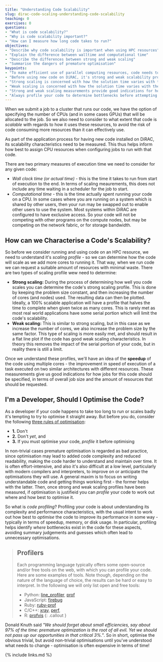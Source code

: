 ```yaml
---
title: "Understanding Code Scalability"
slug: dirac-code-scaling-understanding-code-scalability
teaching: 0
exercises: 0
questions:
- "What is code scalability?"
- "Why is code scalability important?"
- "How can I measure how long code takes to run?"
objectives:
- "Describe why code scalability is important when using HPC resources"
- "Explain the difference between walltime and computational time"
- "Describe the differences between strong and weak scaling"
- "Summarise the dangers of premature optimisation"
keypoints:
- "To make efficient use of parallel computing resources, code needs to be scalable."
- "Before using new code on DiRAC, it's strong and weak scalability profiles have to be measured."
- "Strong scaling is concerned with how the solution time varies with the number of processors for a fixed overall problem size."
- "Weak scaling is concerned with how the solution time varies with the number of processors for a fixed problem size for each processor."
- "Strong and weak scaling measurements provide good indications for how jobs should be configured to use resources."
- "Always profile your code to determine bottlenecks before attempting any non-trivial optimisations."
---
```


When we submit a job to a cluster that runs our code, we have the option of specifying the number of CPUs (and in some cases GPUs) that will be allocated to the job. So we also need to consider to what extent that code is *scalable* with regards to how it uses these resources, to avoid the risk of code consuming more resources than it can effectively use.

As part of the application process for having new code installed on DiRAC, its scalability characteristics need to be measured. This thus helps inform how best to assign CPU resources when configuring jobs to run with that code.

There are two primary measures of execution time we need to consider for any given code:

- *Wall clock time (or actual time)* - this is the time it takes to run from start of execution to the end. In terms of scaling meaurements, this does not include any time waiting in a scheduler for the job to start.
- *Computational time* - this is the time actually spent running your code on a CPU. In some cases where you are running on a system which is shared by other users, then your run may be swapped out to enable other users to use the system. Most systems within DiRAC are configured to have exclusive access. So your code will not be competing with other programs on the compute nodes, but may be competing on the network fabric, or for storage bandwidth.

## How can we Characterise a Code's Scalability?

So before we consider running and using code on an HPC resource, we need to understand it's *scaling profile* - so we can determine how the code will scale as we add more cores to running it. That way, when we run code we can request a suitable amount of resources with minimal waste. There are two types of scaling profile wew need to determine:

- **Strong scaling:** During the process of determining how well you code scales you can determine the code's strong scaling profile. This is done by keeping the problem size constant, and then increasing the number of cores (and nodes) used. The resulting data can then be plotted. Ideally, a 100% scalable application will have a profile that halves the time to complete when given twice as many cores. This is rarely met as most real world applications have some serial portion which will limit the code's scalability.
- **Weak scaling:** This is similar to strong scaling, but in this case as we increase the number of cores, we also increase the problem size by the same factor. This type of scaling is more easily met, and should result in a flat line plot if the code has good weak scaling characteristics. In theory this removes the impact of the serial portion of your code, but in reality there is still a limit.

Once we understand these profiles, we'll have an idea of the **speedup** of the code using multiple cores - the improvement in speed of execution of a task executed on two similar architectures with different resources. These measurements give us good indications for how jobs for this code should be specified, in terms of overall job size and the amount of resources that should be requested.

## I'm a Developer, Should I Optimise the Code?

As a developer if your code happens to take too long to run or scales badly it's tempting to try to optimise it straight away. But before you do, consider the following [three rules of optimisation](https://wiki.c2.com/?RulesOfOptimization):

- **1.** Don't
- **2.** Don't *yet*, and
- **3.** If you must optimise your code, *profile* it before optimising

In non-trivial cases premature optimisation is regarded as bad practice, since optimisation may lead to added code complexity and reduced readability, making the code harder to understand and maintain over time. It is often effort-intensive, and also it's also difficult at a low level, particularly with modern compilers and interpreters, to improve on or anticipate the optimisations they will use. A general maxim is to focus on writing understandable code and getting things working first - the former helps with the latter. Then, once strong and weak scaling profiles have been measured, if optimisation is justifieid you can *profile* your code to work out where and how best to optimise it.

So what is *code profiling*? Profiling your code is about understanding its complexity and performance characteristics, with the usual intent to work out how best to *optimise* the code to improve its performance in some way - typically in terms of speedup, memory, or disk usage. In particular, profiling helps identify *where* bottlenecks exist in the code for these aspects, avoiding summary judgements and guesses which often lead to unnecessary optimisations.

> ## Profilers
>
> Each programming language typically offers some open-source and/or free tools
> on the web, with which you can profile your code. Here are some examples of
> tools. Note though, depending on the nature of the language of choice, the
> results can be hard or easy to interpret. In the following we will only list
> open and free tools:
>
> - Python: [line_profiler](https://github.com/pyutils/line_profiler),
>   [prof](https://docs.python.org/3.9/library/profile.html)
> - JavaScript: [firebug](https://github.com/firebug/firebug)
> - Ruby: [ruby-prof](https://github.com/ruby-prof/ruby-prof)
> - C/C++: [xray](https://llvm.org/docs/XRay.html),
>   [perf](https://perf.wiki.kernel.org/index.php/Main_Page),
> - R: [profvis](https://github.com/rstudio/profvis)
{: .callout }

Donald Knuth said *"We should forget about small efficiencies, say about 97% of the time: premature optimization is the root of all evil. Yet we should not pass up our opportunities in that critical 3%."*. So in short, optimise the obvious trivial, but avoid non-trivial optimisations until you've understood what needs to change - optimisation is often expensive in terms of time!


{% include links.md %}
